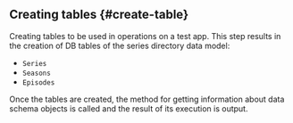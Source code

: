 ## Creating tables {#create-table}

Creating tables to be used in operations on a test app. This step results in the creation of DB tables of the series directory data model:

- `Series`
- `Seasons`
- `Episodes`

Once the tables are created, the method for getting information about data schema objects is called and the result of its execution is output.

